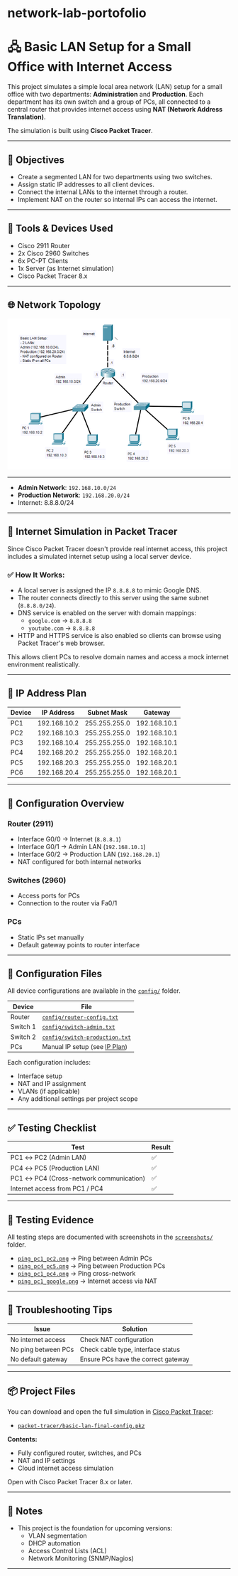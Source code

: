 # network-lab-portofolio

# 🖧 Basic LAN Setup for a Small Office with Internet Access

This project simulates a simple local area network (LAN) setup for a small office with two departments: **Administration** and **Production**. Each department has its own switch and a group of PCs, all connected to a central router that provides internet access using **NAT (Network Address Translation)**.

The simulation is built using **Cisco Packet Tracer**.

---

## 🎯 Objectives

- Create a segmented LAN for two departments using two switches.
- Assign static IP addresses to all client devices.
- Connect the internal LANs to the internet through a router.
- Implement NAT on the router so internal IPs can access the internet.

---

## 🧰 Tools & Devices Used

- Cisco 2911 Router
- 2x Cisco 2960 Switches
- 6x PC-PT Clients
- 1x Server (as Internet simulation)
- Cisco Packet Tracer 8.x

---

## 🌐 Network Topology

![Network Topology](./topologi.png)

---

- **Admin Network**: `192.168.10.0/24`
- **Production Network**: `192.168.20.0/24`
- Internet: 8.8.8.0/24

---

## 🧠 Internet Simulation in Packet Tracer

Since Cisco Packet Tracer doesn't provide real internet access, this project includes a simulated internet setup using a local server device.

### ✅ How It Works:

- A local server is assigned the IP `8.8.8.8` to mimic Google DNS.
- The router connects directly to this server using the same subnet (`8.8.8.0/24`).
- DNS service is enabled on the server with domain mappings:
  - `google.com` → `8.8.8.8`
  - `youtube.com` → `8.8.8.8`
- HTTP and HTTPS service is also enabled so clients can browse using Packet Tracer's web browser.

This allows client PCs to resolve domain names and access a mock internet environment realistically.

---

## 🧠 IP Address Plan

| Device | IP Address     | Subnet Mask     | Gateway        |
|--------|----------------|-----------------|----------------|
| PC1    | 192.168.10.2   | 255.255.255.0   | 192.168.10.1   |
| PC2    | 192.168.10.3   | 255.255.255.0   | 192.168.10.1   |
| PC3    | 192.168.10.4   | 255.255.255.0   | 192.168.10.1   |
| PC4    | 192.168.20.2   | 255.255.255.0   | 192.168.20.1   |
| PC5    | 192.168.20.3   | 255.255.255.0   | 192.168.20.1   |
| PC6    | 192.168.20.4   | 255.255.255.0   | 192.168.20.1   |

---

## 🔧 Configuration Overview

### Router (2911)

- Interface G0/0 → Internet (`8.8.8.1`)
- Interface G0/1 → Admin LAN (`192.168.10.1`)
- Interface G0/2 → Production LAN (`192.168.20.1`)
- NAT configured for both internal networks

### Switches (2960)

- Access ports for PCs
- Connection to the router via Fa0/1

### PCs

- Static IPs set manually
- Default gateway points to router interface

---

## 🔧 Configuration Files

All device configurations are available in the [`config/`](./config) folder.

| Device   | File                          |
|----------|-------------------------------|
| Router   | [`config/router-config.txt`](./config/router-config.txt)    |
| Switch 1 | [`config/switch-admin.txt`](./config/switch-admin.txt)     |
| Switch 2 | [`config/switch-production.txt`](./config/switch-production.txt)|
| PCs      | Manual IP setup (see [IP Plan](#-ip-address-plan)) |

Each configuration includes:
- Interface setup
- NAT and IP assignment
- VLANs (if applicable)
- Any additional settings per project scope

---

## ✅ Testing Checklist

| Test                                  | Result |
|---------------------------------------|--------|
| PC1 ↔ PC2 (Admin LAN)                 | ✅     |
| PC4 ↔ PC5 (Production LAN)            | ✅     |
| PC1 ↔ PC4 (Cross-network communication)| ✅    |
| Internet access from PC1 / PC4        | ✅     |

---

## 📸 Testing Evidence

All testing steps are documented with screenshots in the [`screenshots/`](./screenshots) folder.

- [`ping_pc1_pc2.png`](./screenshots/ping_pc1_pc2.png) → Ping between Admin PCs
- [`ping_pc4_pc5.png`](./screenshots/ping_pc4_pc5.png) → Ping between Production PCs
- [`ping_pc1_pc4.png`](./screenshots/ping_pc1_pc4.png) → Ping cross-network
- [`ping_pc1_google.png`](./screenshots/ping_pc1_google.png) → Internet access via NAT

---

## 🧩 Troubleshooting Tips

| Issue                           | Solution                            |
|----------------------------------|-------------------------------------|
| No internet access               | Check NAT configuration             |
| No ping between PCs              | Check cable type, interface status  |
| No default gateway               | Ensure PCs have the correct gateway |

---

## 📦 Project Files

You can download and open the full simulation in [Cisco Packet Tracer](https://www.netacad.com/):

- [`packet-tracer/basic-lan-final-config.pkz`](./packet-tracer/basic-lan-final-config.pkt)

**Contents:**
- Fully configured router, switches, and PCs
- NAT and IP settings
- Cloud internet access simulation

Open with Cisco Packet Tracer 8.x or later.

---

## 📎 Notes

- This project is the foundation for upcoming versions:
  - VLAN segmentation
  - DHCP automation
  - Access Control Lists (ACL)
  - Network Monitoring (SNMP/Nagios)

---